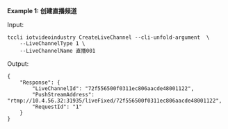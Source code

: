 **Example 1: 创建直播频道**



Input: 

```
tccli iotvideoindustry CreateLiveChannel --cli-unfold-argument  \
    --LiveChannelType 1 \
    --LiveChannelName 直播001
```

Output: 
```
{
    "Response": {
        "LiveChannelId": "72f556500f0311ec806aacde48001122",
        "PushStreamAddress": "rtmp://10.4.56.32:31935/liveFixed/72f556500f0311ec806aacde48001122",
        "RequestId": "1"
    }
}
```

